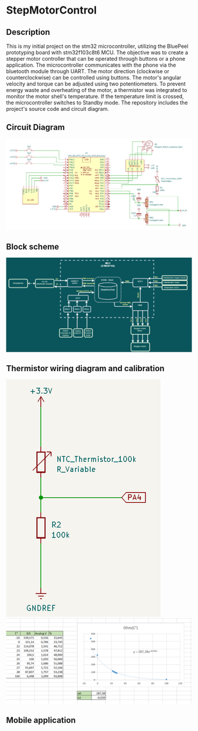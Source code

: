 # StepMotorControl

## Description 
This is my initial project on the stm32 microcontroller, utilizing the BluePeel prototyping board with stm32f103c8t6 MCU. The objective was to create a stepper motor controller that can be operated through buttons or a phone application. The microcontroller communicates with the phone via the bluetooth module through UART. The motor direction (clockwise or counterclockwise) can be controlled using buttons. The motor's angular velocity and torque can be adjusted using two potentiometers. To prevent energy waste and overheating of the motor, a thermistor was integrated to monitor the motor shell's temperature. If the temperature limit is crossed, the microcontroller switches to Standby mode. The repository includes the project's source code and circuit diagram.

## Circuit Diagram 
![App Screenshot](https://github.com/ArtemHW/images/blob/main/schematic_bmc.png)
## Block scheme 
![App Screenshot](https://github.com/ArtemHW/images/blob/main/BlueMotCon.png)
## Thermistor wiring diagram and calibration
![App Screenshot](https://github.com/ArtemHW/images/blob/main/Thermistor.png)
![App Screenshot](https://github.com/ArtemHW/images/blob/main/Calibration_thermistor.png)
## Mobile application 
